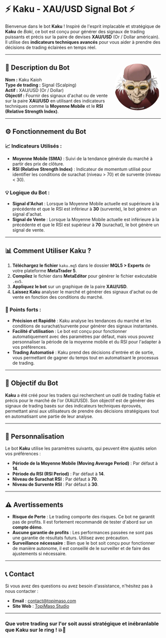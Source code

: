 # ⚡ Kaku - XAU/USD Signal Bot ⚡

Bienvenue dans le bot **Kaku** ! Inspiré de l'esprit implacable et stratégique de **Kaku** de *Baki*, ce bot est conçu pour générer des signaux de trading puissants et précis sur la paire de devises **XAU/USD** (Or / Dollar américain). Il utilise des **indicateurs techniques avancés** pour vous aider à prendre des décisions de trading éclairées en temps réel.

---

## 🧠 Description du Bot <img src="../images/kaku_Kaioh.png" alt="Doppo Bot" width="150" height="150" align="right" style="border-radius: 50%;">

**Nom :** Kaku Kaioh  
**Type de trading :** Signal (Scalping)  
**Actif :** XAU/USD (Or / Dollar)  
**Objectif :** Fournir des signaux d'achat ou de vente sur la paire **XAU/USD** en utilisant des indicateurs techniques comme la **Moyenne Mobile** et le **RSI (Relative Strength Index)**.

---

## ⚙️ Fonctionnement du Bot

### 📈 Indicateurs Utilisés :
- **Moyenne Mobile (SMA)** : Suivi de la tendance générale du marché à partir des prix de clôture.
- **RSI (Relative Strength Index)** : Indicateur de momentum utilisé pour identifier les conditions de surachat (niveau > 70) et de survente (niveau < 30).

### 💡 Logique du Bot :
- **Signal d'Achat** : Lorsque la Moyenne Mobile actuelle est supérieure à la précédente et que le RSI est inférieur à **30** (survente), le bot génère un signal d'achat.
- **Signal de Vente** : Lorsque la Moyenne Mobile actuelle est inférieure à la précédente et que le RSI est supérieur à **70** (surachat), le bot génère un signal de vente.

---

## 📊 Comment Utiliser Kaku ?

1. **Téléchargez le fichier** `kaku.mq5` dans le dossier **MQL5 > Experts** de votre plateforme **MetaTrader 5**.
2. **Compilez** le fichier dans **MetaEditor** pour générer le fichier exécutable `.ex5`.
3. **Appliquez le bot** sur un graphique de la paire **XAU/USD**.
4. **Laissez Kaku** analyser le marché et générer des signaux d'achat ou de vente en fonction des conditions du marché.

### 🏅 Points forts :
- **Précision et Rapidité** : Kaku analyse les tendances du marché et les conditions de surachat/survente pour générer des signaux instantanés.
- **Facilité d'utilisation** : Le bot est conçu pour fonctionner automatiquement avec des paramètres par défaut, mais vous pouvez personnaliser la période de la moyenne mobile et du RSI pour l'adapter à vos préférences.
- **Trading Automatisé** : Kaku prend des décisions d'entrée et de sortie, vous permettant de gagner du temps tout en automatisant le processus de trading.

---

## 🚀 Objectif du Bot

**Kaku** a été créé pour les traders qui recherchent un outil de trading fiable et précis pour le marché de l'or (XAU/USD). Son objectif est de générer des signaux de trading basés sur des indicateurs techniques éprouvés, permettant ainsi aux utilisateurs de prendre des décisions stratégiques tout en automatisant une partie de leur analyse.

---

## 🔧 Personnalisation

Le bot **Kaku** utilise les paramètres suivants, qui peuvent être ajustés selon vos préférences :

- **Période de la Moyenne Mobile (Moving Average Period)** : Par défaut à **14**.
- **Période du RSI (RSI Period)** : Par défaut à **14**.
- **Niveau de Surachat RSI** : Par défaut à **70**.
- **Niveau de Survente RSI** : Par défaut à **30**.

---

## ⚠️ Avertissements

- **Risque de Perte** : Le trading comporte des risques. Ce bot ne garantit pas de profits. Il est fortement recommandé de tester d'abord sur un **compte démo**.
- **Aucune garantie de profits** : Les performances passées ne sont pas une garantie de résultats futurs. Utilisez avec précaution.
- **Surveillance nécessaire** : Bien que le bot soit conçu pour fonctionner de manière autonome, il est conseillé de le surveiller et de faire des ajustements si nécessaire.

---

## 📞 Contact

Si vous avez des questions ou avez besoin d'assistance, n'hésitez pas à nous contacter :

- **Email** : contact@topimaso.com  
- **Site Web** : [TopiMaso Studio](https://www.topimaso.com)

---

### **Que votre trading sur l'or soit aussi stratégique et inébranlable que Kaku sur le ring !** 💥🥋
